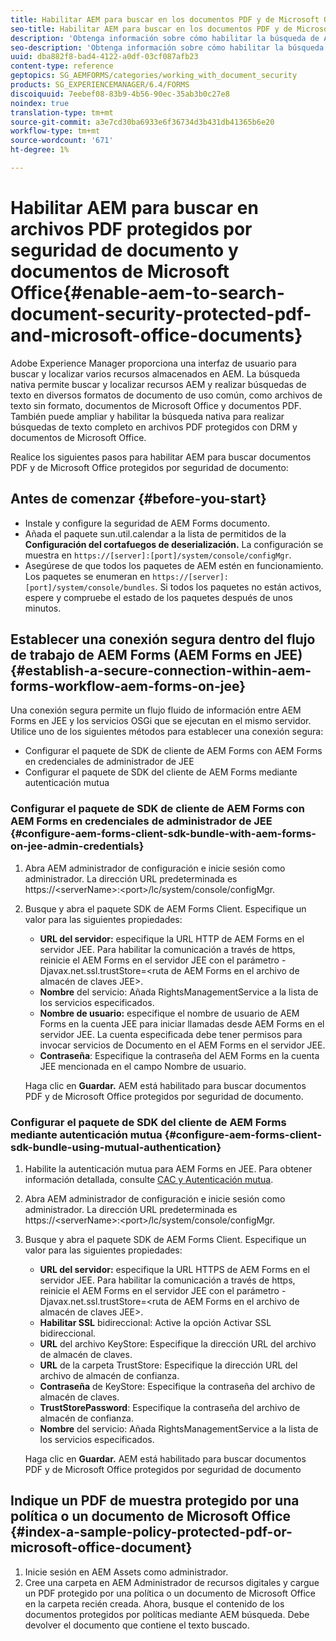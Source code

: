 ```yaml
---
title: Habilitar AEM para buscar en los documentos PDF y de Microsoft Office protegidos por seguridad de documento
seo-title: Habilitar AEM para buscar en los documentos PDF y de Microsoft Office protegidos por seguridad de documento
description: 'Obtenga información sobre cómo habilitar la búsqueda de AEM nativa para realizar búsquedas de texto completo en documentos PDF protegidos con DRM.  '
seo-description: 'Obtenga información sobre cómo habilitar la búsqueda de AEM nativa para realizar búsquedas de texto completo en documentos PDF protegidos con DRM.  '
uuid: dba882f8-bad4-4122-a0df-03cf087afb23
content-type: reference
geptopics: SG_AEMFORMS/categories/working_with_document_security
products: SG_EXPERIENCEMANAGER/6.4/FORMS
discoiquuid: 7eebef08-83b9-4b56-90ec-35ab3b0c27e8
noindex: true
translation-type: tm+mt
source-git-commit: a3e7cd30ba6933e6f36734d3b431db41365b6e20
workflow-type: tm+mt
source-wordcount: '671'
ht-degree: 1%

---
```



# Habilitar AEM para buscar en archivos PDF protegidos por seguridad de documento y documentos de Microsoft Office{#enable-aem-to-search-document-security-protected-pdf-and-microsoft-office-documents}

Adobe Experience Manager proporciona una interfaz de usuario para buscar y localizar varios recursos almacenados en AEM. La búsqueda nativa permite buscar y localizar recursos AEM y realizar búsquedas de texto en diversos formatos de documento de uso común, como archivos de texto sin formato, documentos de Microsoft Office y documentos PDF. También puede ampliar y habilitar la búsqueda nativa para realizar búsquedas de texto completo en archivos PDF protegidos con DRM y documentos de Microsoft Office.

Realice los siguientes pasos para habilitar AEM para buscar documentos PDF y de Microsoft Office protegidos por seguridad de documento:

## Antes de comenzar {#before-you-start}

* Instale y configure la seguridad de AEM Forms documento.
* Añada el paquete sun.util.calendar a la lista de permitidos de la **Configuración del cortafuegos de deserialización.** La configuración se muestra en  `https://[server]:[port]/system/console/configMgr`.
* Asegúrese de que todos los paquetes de AEM estén en funcionamiento. Los paquetes se enumeran en `https://[server]:[port]/system/console/bundles`. Si todos los paquetes no están activos, espere y compruebe el estado de los paquetes después de unos minutos.

## Establecer una conexión segura dentro del flujo de trabajo de AEM Forms (AEM Forms en JEE) {#establish-a-secure-connection-within-aem-forms-workflow-aem-forms-on-jee}

Una conexión segura permite un flujo fluido de información entre AEM Forms en JEE y los servicios OSGi que se ejecutan en el mismo servidor. Utilice uno de los siguientes métodos para establecer una conexión segura:

* Configurar el paquete de SDK de cliente de AEM Forms con AEM Forms en credenciales de administrador de JEE
* Configurar el paquete de SDK del cliente de AEM Forms mediante autenticación mutua

### Configurar el paquete de SDK de cliente de AEM Forms con AEM Forms en credenciales de administrador de JEE {#configure-aem-forms-client-sdk-bundle-with-aem-forms-on-jee-admin-credentials}

1. Abra AEM administrador de configuración e inicie sesión como administrador. La dirección URL predeterminada es https://&lt;serverName>:&lt;port>/lc/system/console/configMgr.
1. Busque y abra el paquete SDK de AEM Forms Client. Especifique un valor para las siguientes propiedades:

   * **URL del servidor:** especifique la URL HTTP de AEM Forms en el servidor JEE. Para habilitar la comunicación a través de https, reinicie el AEM Forms en el servidor JEE con el parámetro -Djavax.net.ssl.trustStore=&lt;ruta de AEM Forms en el archivo de almacén de claves JEE>.
   * **Nombre** del servicio: Añada RightsManagementService a la lista de los servicios especificados.
   * **Nombre de usuario:** especifique el nombre de usuario de AEM Forms en la cuenta JEE para iniciar llamadas desde AEM Forms en el servidor JEE. La cuenta especificada debe tener permisos para invocar servicios de Documento en el AEM Forms en el servidor JEE.
   * **Contraseña**: Especifique la contraseña del AEM Forms en la cuenta JEE mencionada en el campo Nombre de usuario.

   Haga clic en **Guardar.** AEM está habilitado para buscar documentos PDF y de Microsoft Office protegidos por seguridad de documento.

### Configurar el paquete de SDK del cliente de AEM Forms mediante autenticación mutua {#configure-aem-forms-client-sdk-bundle-using-mutual-authentication}

1. Habilite la autenticación mutua para AEM Forms en JEE. Para obtener información detallada, consulte [CAC y Autenticación mutua](https://helpx.adobe.com/livecycle/kb/cac-mutual-authentication.html).
1. Abra AEM administrador de configuración e inicie sesión como administrador. La dirección URL predeterminada es https://&lt;serverName>:&lt;port>/lc/system/console/configMgr.
1. Busque y abra el paquete SDK de AEM Forms Client. Especifique un valor para las siguientes propiedades:

   * **URL del servidor:** especifique la URL HTTPS de AEM Forms en el servidor JEE. Para habilitar la comunicación a través de https, reinicie el AEM Forms en el servidor JEE con el parámetro -Djavax.net.ssl.trustStore=&lt;ruta de AEM Forms en el archivo de almacén de claves JEE>.
   * **Habilitar SSL** bidireccional: Active la opción Activar SSL bidireccional.
   * **URL** del archivo KeyStore: Especifique la dirección URL del archivo de almacén de claves.
   * **URL** de la carpeta TrustStore: Especifique la dirección URL del archivo de almacén de confianza.
   * **Contraseña** de KeyStore: Especifique la contraseña del archivo de almacén de claves.
   * **TrustStorePassword**: Especifique la contraseña del archivo de almacén de confianza.
   * **Nombre** del servicio: Añada RightsManagementService a la lista de los servicios especificados.

   Haga clic en **Guardar.** AEM está habilitado para buscar documentos PDF y de Microsoft Office protegidos por seguridad de documento

## Indique un PDF de muestra protegido por una política o un documento de Microsoft Office {#index-a-sample-policy-protected-pdf-or-microsoft-office-document}

1. Inicie sesión en AEM Assets como administrador.
1. Cree una carpeta en AEM Administrador de recursos digitales y cargue un PDF protegido por una política o un documento de Microsoft Office en la carpeta recién creada. Ahora, busque el contenido de los documentos protegidos por políticas mediante AEM búsqueda. Debe devolver el documento que contiene el texto buscado.

